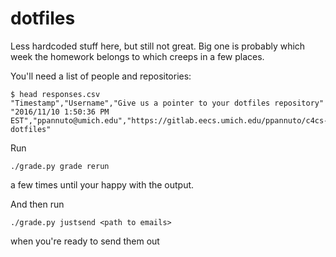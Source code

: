 dotfiles
========

Less hardcoded stuff here, but still not great. Big one is probably which week
the homework belongs to which creeps in a few places.

You'll need a list of people and repositories:

```
$ head responses.csv
"Timestamp","Username","Give us a pointer to your dotfiles repository"
"2016/11/10 1:50:36 PM EST","ppannuto@umich.edu","https://gitlab.eecs.umich.edu/ppannuto/c4cs-dotfiles"
```

Run

    ./grade.py grade rerun

a few times until your happy with the output.

And then run

    ./grade.py justsend <path to emails>

when you're ready to send them out

